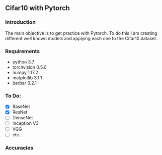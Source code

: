 ## Cifar10 with Pytorch

### Introduction
The main objective is to get practice with Pytorch. To do this I am creating different well known models and applying each one to the Cifar10 dataset. 

### Requirements
* python 3.7
* torchvision 0.5.0
* numpy 1.17.2
* matplotlib 3.1.1
* barbar 0.2.1

### To Do:
- [x] BaseNet
- [x] ResNet
- [ ] DenseNet
- [ ] Inception V3
- [ ] VGG
- [ ] etc...

### Accuracies
